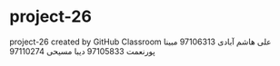 # project-26
project-26 created by GitHub Classroom
علی هاشم آبادی 97106313
مبینا پورنعمت 97105833
دیبا مسیحی 97110274
